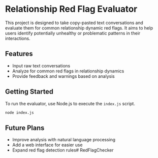 # Relationship Red Flag Evaluator

This project is designed to take copy-pasted text conversations and evaluate them for common relationship dynamic red flags. It aims to help users identify potentially unhealthy or problematic patterns in their interactions.

## Features

- Input raw text conversations
- Analyze for common red flags in relationship dynamics
- Provide feedback and warnings based on analysis

## Getting Started

To run the evaluator, use Node.js to execute the `index.js` script.

```bash
node index.js
```

## Future Plans

- Improve analysis with natural language processing
- Add a web interface for easier use
- Expand red flag detection rules# RedFlagChecker
